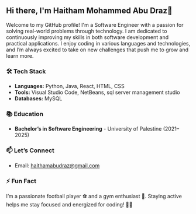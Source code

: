 ## Hi there, I'm Haitham Mohammed Abu Draz👋
Welcome to my GitHub profile! I'm a Software Engineer with a passion for solving real-world problems through technology.
I am dedicated to continuously improving my skills in both software development and practical applications.
I enjoy coding in various languages and technologies, and I’m always excited to take on new challenges that push me to grow and learn more.

### 🛠️ Tech Stack
- **Languages:** Python, Java, React, HTML, CSS
- **Tools:** Visual Studio Code, NetBeans, sql server management studio
- **Databases:** MySQL

### 📚 Education
- **Bachelor’s in Software Engineering** - University of Palestine (2021–2025)  

### 📫 Let’s Connect
- Email: haithamabudraz@gmail.com  

### ⚡ Fun Fact
I’m a passionate football player ⚽ and a gym enthusiast 💪. Staying active helps me stay focused and energized for coding! 🏋️‍♂️
